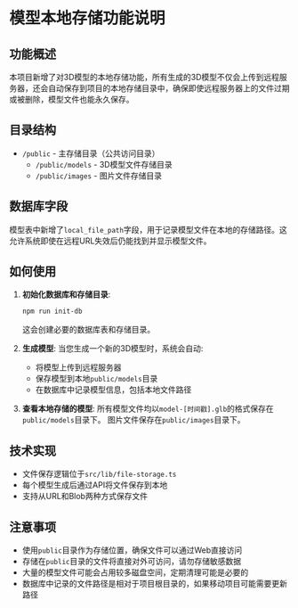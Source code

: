 # 模型本地存储功能说明

## 功能概述

本项目新增了对3D模型的本地存储功能，所有生成的3D模型不仅会上传到远程服务器，还会自动保存到项目的本地存储目录中，确保即使远程服务器上的文件过期或被删除，模型文件也能永久保存。

## 目录结构

- `/public` - 主存储目录（公共访问目录）
  - `/public/models` - 3D模型文件存储目录
  - `/public/images` - 图片文件存储目录

## 数据库字段

模型表中新增了`local_file_path`字段，用于记录模型文件在本地的存储路径。这允许系统即使在远程URL失效后仍能找到并显示模型文件。

## 如何使用

1. **初始化数据库和存储目录**:
   ```bash
   npm run init-db
   ```
   这会创建必要的数据库表和存储目录。

2. **生成模型**:
   当您生成一个新的3D模型时，系统会自动:
   - 将模型上传到远程服务器
   - 保存模型到本地`public/models`目录
   - 在数据库中记录模型信息，包括本地文件路径

3. **查看本地存储的模型**:
   所有模型文件均以`model-[时间戳].glb`的格式保存在`public/models`目录下。
   图片文件保存在`public/images`目录下。

## 技术实现

- 文件保存逻辑位于`src/lib/file-storage.ts`
- 每个模型生成后通过API将文件保存到本地
- 支持从URL和Blob两种方式保存文件

## 注意事项

- 使用`public`目录作为存储位置，确保文件可以通过Web直接访问
- 存储在`public`目录的文件将直接对外可访问，请勿存储敏感数据
- 大量的模型文件可能会占用较多磁盘空间，定期清理可能是必要的
- 数据库中记录的文件路径是相对于项目根目录的，如果移动项目可能需要更新路径 